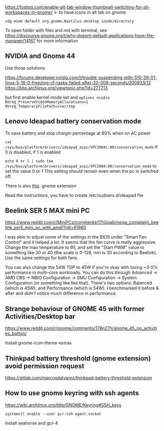 https://fostips.com/enable-alt-tab-window-thumbnail-switching-for-all-workspaces-in-gnome/ ← to have icons in alt tab on gnome

    xdg-mime default org.gnome.Nautilus.desktop inode/directory  
To open folder with files and not with terminal, see https://discourse.gnome.org/t/why-doesnt-default-applications-have-file-manager/14167 for more information

## NVIDIA and Gnome 44

Use those solutions

https://forums.developer.nvidia.com/t/trouble-suspending-with-510-39-01-linux-5-16-0-freezing-of-tasks-failed-after-20-009-seconds/200933/12
https://bbs.archlinux.org/viewtopic.php?id=277713

but first enable kernel mode set and ``options nvidia NVreg_PreserveVideoMemoryAllocations=1 NVreg_TemporaryFilePath=/var/tmp``


## Lenovo Ideapad battery conservation mode
To save battery and stop chargin percentage at 80% when on AC power

``cat /sys/bus/platform/drivers/ideapad_acpi/VPC2004\:00/conservation_mode`` if 0 is disabled, if 1 is enabled


``echo 0 or 1 | sudo tee /sys/bus/platform/drivers/ideapad_acpi/VPC2004:00/conservation_mode`` to set the value 0 or 1
This setting should remain even when the pc is switched off.

There is also [this](https://github.com/laurento/gnome-shell-extension-ideapad). gnome extension 

Read the instructions, you have to create /etc/sudoers.d/ideapad file

## Beelink SER 5 MAX mini PC

https://www.reddit.com/r/MiniPCs/comments/17h5qab/noise_complaint_beelink_ser5_mini_pc_with_amd/?rdt=61660

I was able to adjust some of the settings in the BIOS under "Smart Fan Control" and it helped a lot. It seems that the fan curve is really aggressive. Change the max temperature to 95, and set the "Start PWM" value to something like 30 or 40 (the scale is 0-128, min is 30 according to Beelink). Use the same settings for both fans.

You can also change the 54W TDP to 45W if you're okay with losing ~3-5% performance in multi-core workloads. You can do this through Advanced -> AMD CBS -> NBIO Configuration -> SMU Configuration -> System Configuration (or something like like that). There's two options: Balanced (which is 45W), and Performance (which is 54W). I benchmarked it before & after and didn't notice much difference in performance.

## Strange behaviour of GNOME 45 with former Activities/Desktop bar

https://www.reddit.com/r/gnome/comments/178n27h/gnome_45_no_activities_button/

Install gnome-icon-theme-extras
## Thinkpad battery threshold (gnome extension) avoid permission request
https://gitlab.com/marcosdalvarez/thinkpad-battery-threshold-extension

## How to use gnome keyring with ssh agents 

https://wiki.archlinux.org/title/GNOME/Keyring#SSH_keys

``systemctl enable --user gcr-ssh-agent.socket``

Install seahorse and gcr-4


